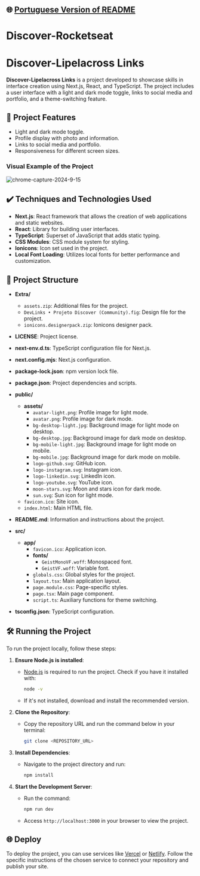 ## 🌐 [Portuguese Version of README](README.md)

# Discover-Rocketseat
# Discover-Lipelacross Links

**Discover-Lipelacross Links** is a project developed to showcase skills in interface creation using Next.js, React, and TypeScript. The project includes a user interface with a light and dark mode toggle, links to social media and portfolio, and a theme-switching feature.

## 🔨 Project Features

- Light and dark mode toggle.
- Profile display with photo and information.
- Links to social media and portfolio.
- Responsiveness for different screen sizes.

### Visual Example of the Project

![chrome-capture-2024-9-15](https://github.com/user-attachments/assets/faff7a31-b101-4664-9fed-4dbc5b732b7c)

## ✔️ Techniques and Technologies Used

- **Next.js**: React framework that allows the creation of web applications and static websites.
- **React**: Library for building user interfaces.
- **TypeScript**: Superset of JavaScript that adds static typing.
- **CSS Modules**: CSS module system for styling.
- **Ionicons**: Icon set used in the project.
- **Local Font Loading**: Utilizes local fonts for better performance and customization.

## 📁 Project Structure

- **Extra/**
    - `assets.zip`: Additional files for the project.
    - `DevLinks • Projeto Discover (Community).fig`: Design file for the project.
    - `ionicons.designerpack.zip`: Ionicons designer pack.

- **LICENSE**: Project license.

- **next-env.d.ts**: TypeScript configuration file for Next.js.

- **next.config.mjs**: Next.js configuration.

- **package-lock.json**: npm version lock file.

- **package.json**: Project dependencies and scripts.

- **public/**
    - **assets/**
        - `avatar-light.png`: Profile image for light mode.
        - `avatar.png`: Profile image for dark mode.
        - `bg-desktop-light.jpg`: Background image for light mode on desktop.
        - `bg-desktop.jpg`: Background image for dark mode on desktop.
        - `bg-mobile-light.jpg`: Background image for light mode on mobile.
        - `bg-mobile.jpg`: Background image for dark mode on mobile.
        - `logo-github.svg`: GitHub icon.
        - `logo-instagram.svg`: Instagram icon.
        - `logo-linkedin.svg`: LinkedIn icon.
        - `logo-youtube.svg`: YouTube icon.
        - `moon-stars.svg`: Moon and stars icon for dark mode.
        - `sun.svg`: Sun icon for light mode.
    - `favicon.ico`: Site icon.
    - `index.html`: Main HTML file.

- **README.md**: Information and instructions about the project.

- **src/**
    - **app/**
        - `favicon.ico`: Application icon.
        - **fonts/**
            - `GeistMonoVF.woff`: Monospaced font.
            - `GeistVF.woff`: Variable font.
        - `globals.css`: Global styles for the project.
        - `layout.tsx`: Main application layout.
        - `page.module.css`: Page-specific styles.
        - `page.tsx`: Main page component.
        - `script.ts`: Auxiliary functions for theme switching.

- **tsconfig.json**: TypeScript configuration.

## 🛠️ Running the Project

To run the project locally, follow these steps:

1. **Ensure Node.js is installed**:
    - [Node.js](https://nodejs.org/) is required to run the project. Check if you have it installed with:

      ```bash
      node -v
      ```

    - If it's not installed, download and install the recommended version.

2. **Clone the Repository**:
    - Copy the repository URL and run the command below in your terminal:

      ```bash
      git clone <REPOSITORY_URL>
      ```

3. **Install Dependencies**:
    - Navigate to the project directory and run:

      ```bash
      npm install
      ```

4. **Start the Development Server**:
    - Run the command:

      ```bash
      npm run dev
      ```

    - Access `http://localhost:3000` in your browser to view the project.

## 🌐 Deploy

To deploy the project, you can use services like [Vercel](https://vercel.com/) or [Netlify](https://www.netlify.com/). Follow the specific instructions of the chosen service to connect your repository and publish your site.
